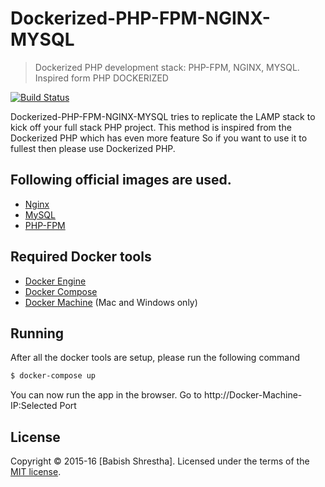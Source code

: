 
# Dockerized-PHP-FPM-NGINX-MYSQL

> Dockerized PHP development stack:  PHP-FPM, NGINX, MYSQL. Inspired form PHP DOCKERIZED

[![Build Status](https://travis-ci.org/babiz/Dockerized-PHP-FPM-NGINX-MYSQL-.svg)](https://travis-ci.org/babiz/Dockerized-PHP-FPM-NGINX-MYSQL-)

Dockerized-PHP-FPM-NGINX-MYSQL tries to replicate the LAMP stack to kick off your full stack PHP project. This method is inspired from the Dockerized PHP which has even more feature So if you want to use it to fullest then please use Dockerized PHP.

## Following official images are used.

* [Nginx](http://nginx.org/)
* [MySQL](http://www.mysql.com/)
* [PHP-FPM](http://php-fpm.org/)

## Required Docker tools

* [Docker Engine](https://docs.docker.com/installation/)
* [Docker Compose](https://docs.docker.com/compose/)
* [Docker Machine](https://docs.docker.com/machine/) (Mac and Windows only)

## Running

After all the docker tools are setup, please run the following command

```sh
$ docker-compose up
```

You can now run the app in the browser. Go to http://Docker-Machine-IP:Selected Port

## License

Copyright &copy; 2015-16 [Babish Shrestha]. Licensed under the terms of the [MIT license](LICENSE.md).

